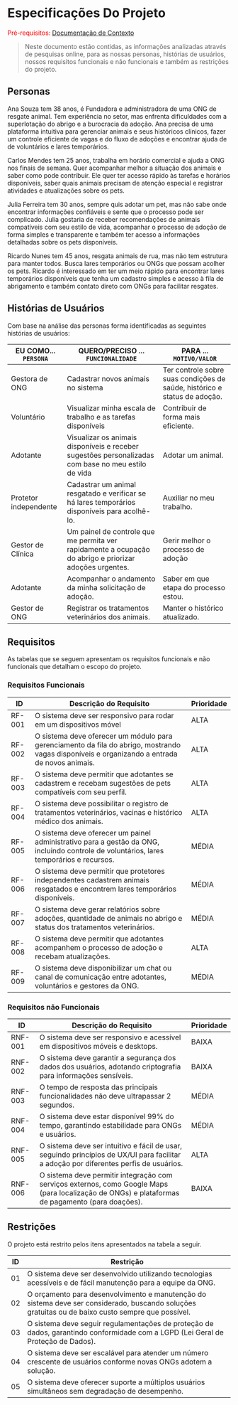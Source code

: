 # Especificações Do Projeto

<span style="color:red">Pré-requisitos: <a href="1-Contexto.md"> Documentação de Contexto</a></span>

> Neste documento estão contidas, as informações analizadas através de pesquisas online, para as nossas personas, histórias de usuários, nossos requisitos funcionais e não funcionais e também as restrições do projeto.

## Personas

Ana Souza tem 38 anos, é Fundadora e administradora de uma ONG de resgate animal. Tem experiência no setor, mas enfrenta dificuldades com a superlotação do abrigo e a burocracia da adoção. Ana precisa de uma plataforma intuitiva para gerenciar animais e seus históricos clínicos, fazer um controle eficiente de vagas e do fluxo de adoções e encontrar ajuda de de voluntários e lares temporários.

Carlos Mendes tem 25 anos, trabalha em horário comercial e ajuda a ONG nos finais de semana. Quer acompanhar melhor a situação dos animais e saber como pode contribuir. Ele quer ter acesso rápido às tarefas e horários disponíveis, saber quais animais precisam de atenção especial e registrar atividades e atualizações sobre os pets.

Julia Ferreira tem 30 anos, sempre quis adotar um pet, mas não sabe onde encontrar informações confiáveis e sente que o processo pode ser complicado. Julia gostaria de receber recomendações de animais compatíveis com seu estilo de vida, acompanhar o processo de adoção de forma simples e transparente e também ter acesso a informações detalhadas sobre os pets disponíveis.

Ricardo Nunes tem 45 anos, resgata animais de rua, mas não tem estrutura para manter todos. Busca lares temporários ou ONGs que possam acolher os pets. Ricardo é interessado em ter um meio rápido para encontrar lares temporários disponíveis que tenha um cadastro simples e acesso à fila de abrigamento e também contato direto com ONGs para facilitar resgates.


## Histórias de Usuários

Com base na análise das personas forma identificadas as seguintes histórias de usuários:

|EU COMO... `PERSONA`| QUERO/PRECISO ... `FUNCIONALIDADE` |PARA ... `MOTIVO/VALOR`                 |
|--------------------|------------------------------------|----------------------------------------|
|Gestora de ONG  | Cadastrar novos animais no sistema   | Ter controle sobre suas condições de saúde, histórico e status de adoção.  |
|Voluntário      | Visualizar minha escala de trabalho e as tarefas disponíveis  | Contribuir de forma mais eficiente. |
|Adotante       | Visualizar os animais disponíveis e receber sugestões personalizadas com base no meu estilo de vida | Adotar um animal.
|Protetor independente | Cadastrar um animal resgatado e verificar se há lares temporários disponíveis para acolhê-lo. | Auxiliar no meu trabalho.
|Gestor de Clínica   | Um painel de controle que me permita ver rapidamente a ocupação do abrigo e priorizar adoções urgentes. | Gerir melhor o processo de adoção
|Adotante   | Acompanhar o andamento da minha solicitação de adoção. | Saber em que etapa do processo estou.
|Gestor de ONG | Registrar os tratamentos veterinários dos animais.  | Manter o histórico atualizado.


## Requisitos

As tabelas que se seguem apresentam os requisitos funcionais e não funcionais que detalham o escopo do projeto.

### Requisitos Funcionais

|ID        | Descrição do Requisito  |Prioridade |
|-------|-------------------------|----|
|RF-001| O sistema deve ser responsivo para rodar em um dispositivos móvel | ALTA | 
|RF-002| O sistema deve oferecer um módulo para gerenciamento da fila do abrigo, mostrando vagas disponíveis e organizando a entrada de novos animais. |  ALTA | 
|RF-003| O sistema deve permitir que adotantes se cadastrem e recebam sugestões de pets compatíveis com seu perfil. | ALTA
|RF-004| O sistema deve possibilitar o registro de tratamentos veterinários, vacinas e histórico médico dos animais. | ALTA
|RF-005| O sistema deve oferecer um painel administrativo para a gestão da ONG, incluindo controle de voluntários, lares temporários e recursos. | MÉDIA
|RF-006| O sistema deve permitir que protetores independentes cadastrem animais resgatados e encontrem lares temporários disponíveis. | MÉDIA
|RF-007| O sistema deve gerar relatórios sobre adoções, quantidade de animais no abrigo e status dos tratamentos veterinários. | MÉDIA
|RF-008| O sistema deve permitir que adotantes acompanhem o processo de adoção e recebam atualizações. | ALTA
|RF-009| O sistema deve disponibilizar um chat ou canal de comunicação entre adotantes, voluntários e gestores da ONG. | MÉDIA


### Requisitos não Funcionais

|ID       | Descrição do Requisito  | Prioridade |
|------|-----------------------------------------|----|
|RNF-001| O sistema deve ser responsivo e acessível em dispositivos móveis e desktops. | BAIXA | 
|RNF-002| O sistema deve garantir a segurança dos dados dos usuários, adotando criptografia para informações sensíveis. | BAIXA
|RNF-003| O tempo de resposta das principais funcionalidades não deve ultrapassar 2 segundos. | MÉDIA
|RNF-004| O sistema deve estar disponível 99% do tempo, garantindo estabilidade para ONGs e usuários. | MÉDIA
|RNF-005| O sistema deve ser intuitivo e fácil de usar, seguindo princípios de UX/UI para facilitar a adoção por diferentes perfis de usuários. | ALTA
|RNF-006| O sistema deve permitir integração com serviços externos, como Google Maps (para localização de ONGs) e plataformas de pagamento (para doações). | BAIXA


## Restrições

O projeto está restrito pelos itens apresentados na tabela a seguir.

|ID| Restrição                                             |
|--|-------------------------------------------------------|
|01| O sistema deve ser desenvolvido utilizando tecnologias acessíveis e de fácil manutenção para a equipe da ONG. |
|02| O orçamento para desenvolvimento e manutenção do sistema deve ser considerado, buscando soluções gratuitas ou de baixo custo sempre que possível.        |
|03| O sistema deve seguir regulamentações de proteção de dados, garantindo conformidade com a LGPD (Lei Geral de Proteção de Dados). |
|04| O sistema deve ser escalável para atender um número crescente de usuários conforme novas ONGs adotem a solução. |
|05| O sistema deve oferecer suporte a múltiplos usuários simultâneos sem degradação de desempenho. |



